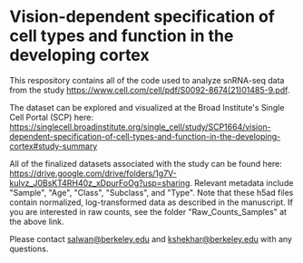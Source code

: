 # Vision-dependent specification of cell types and function in the developing cortex

This respository contains all of the code used to analyze snRNA-seq data from the study https://www.cell.com/cell/pdf/S0092-8674(21)01485-9.pdf. 

The dataset can be explored and visualized at the Broad Institute's Single Cell Portal (SCP) here: 
https://singlecell.broadinstitute.org/single_cell/study/SCP1664/vision-dependent-specification-of-cell-types-and-function-in-the-developing-cortex#study-summary

All of the finalized datasets associated with the study can be found here:
https://drive.google.com/drive/folders/1g7V-kulvz_J0BsKT4RH40z_xDpurFoOg?usp=sharing. Relevant metadata include "Sample", "Age", "Class", "Subclass", and "Type". Note that these h5ad files contain normalized, log-transformed data as described in the manuscript. If you are interested in raw counts, see the folder "Raw_Counts_Samples" at the above link.

Please contact salwan@berkeley.edu and kshekhar@berkeley.edu with any questions.
